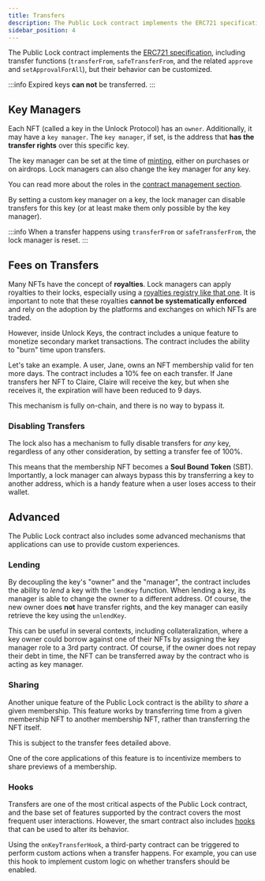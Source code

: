 ```yaml
---
title: Transfers
description: The Public Lock contract implements the ERC721 specification, including transfer functions, but their behavior can be customized!
sidebar_position: 4
---
```


The Public Lock contract implements the [ERC721 specification](https://docs.openzeppelin.com/contracts/2.x/api/token/erc721), including transfer functions (`transferFrom`, `safeTransferFrom`, and the related `approve` and `setApprovalForAll`), but their behavior can be customized.

:::info
Expired keys **can not** be transferred.
:::

## Key Managers

Each NFT (called a key in the Unlock Protocol) has an `owner`. Additionally, it may have a `key manager`. The `key manager`, if set, is the address that **has the transfer rights** over this specific key.

The key manager can be set at the time of [minting](./minting-keys.md), either on purchases or on airdrops. Lock managers can also change the key manager for any key.

You can read more about the roles in the [contract management section](./access-control.md).

By setting a custom key manager on a key, the lock manager can disable transfers for this key (or at least make them only possible by the key manager).

:::info
When a transfer happens using `transferFrom` or `safeTransferFrom`, the lock manager is reset.
:::

## Fees on Transfers

Many NFTs have the concept of **royalties**. Lock managers can apply royalties to their locks, especially using a [royalties registry like that one](https://royaltyregistry.xyz/lookup). It is important to note that these royalties **cannot be systematically enforced** and rely on the adoption by the platforms and exchanges on which NFTs are traded.

However, inside Unlock Keys, the contract includes a unique feature to monetize secondary market transactions. The contract includes the ability to "burn" time upon transfers.

Let's take an example. A user, Jane, owns an NFT membership valid for ten more days. The contract includes a 10% fee on each transfer. If Jane transfers her NFT to Claire, Claire will receive the key, but when she receives it, the expiration will have been reduced to 9 days.

This mechanism is fully on-chain, and there is no way to bypass it.

### Disabling Transfers

The lock also has a mechanism to fully disable transfers for _any_ key, regardless of any other consideration, by setting a transfer fee of 100%.

This means that the membership NFT becomes a **Soul Bound Token** (SBT). Importantly, a lock manager can always bypass this by transferring a key to another address, which is a handy feature when a user loses access to their wallet.

## Advanced

The Public Lock contract also includes some advanced mechanisms that applications can use to provide custom experiences.

### Lending

By decoupling the key's "owner" and the "manager", the contract includes the ability to _lend_ a key with the `lendKey` function. When lending a key, its manager is able to change the owner to a different address. Of course, the new owner does **not** have transfer rights, and the key manager can easily retrieve the key using the `unlendKey`.

This can be useful in several contexts, including collateralization, where a key owner could borrow against one of their NFTs by assigning the key manager role to a 3rd party contract. Of course, if the owner does not repay their debt in time, the NFT can be transferred away by the contract who is acting as key manager.

### Sharing

Another unique feature of the Public Lock contract is the ability to _share_ a given membership. This feature works by transferring time from a given membership NFT to another membership NFT, rather than transferring the NFT itself.

This is subject to the transfer fees detailed above.

One of the core applications of this feature is to incentivize members to share previews of a membership.

### Hooks

Transfers are one of the most critical aspects of the Public Lock contract, and the base set of features supported by the contract covers the most frequent user interactions. However, the smart contract also includes [hooks](./hooks.md) that can be used to alter its behavior.

Using the `onKeyTransferHook`, a third-party contract can be triggered to perform custom actions when a transfer happens. For example, you can use this hook to implement custom logic on whether transfers should be enabled.
